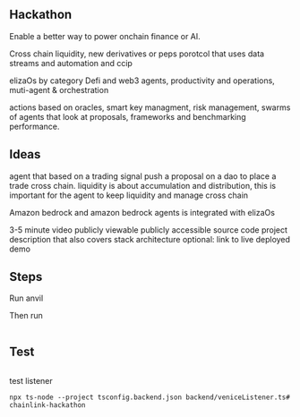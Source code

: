 ## Hackathon 

Enable a better way to power onchain finance or AI.

Cross chain liquidity, new derivatives or peps porotcol that uses data streams and automation and ccip

elizaOs by category Defi and web3 agents, productivity and operations, muti-agent & orchestration

actions based on oracles, smart key managment, risk management, swarms of agents that look at proposals, frameworks and benchmarking performance.

## Ideas
agent that based on a trading signal push a proposal on a dao to place a trade cross chain.
liquidity is about accumulation and distribution, this is important for the agent to keep liquidity and manage cross chain 

Amazon bedrock and amazon bedrock agents is integrated with elizaOs

3-5 minute video publicly viewable 
publicly accessible source code
project description that also covers stack architecture
optional: link to live deployed demo

## Steps

Run anvil


Then run 

```forge script script/Deploy.s.sol:DeployVeniceAutomation   --rpc-url http://127.0.0.1:8545   --private-key 0xac0974bec39a17e36ba4a6b4d238ff944bacb478cbed5efcae784d7bf4f2ff80   --broadcast
```

## Test 

```cast send 0x5FbDB2315678afecb367f032d93F642f64180aa3   "performUpkeep(bytes)" 0x   --private-key 0xac0974bec39a17e36ba4a6b4d238ff944bacb478cbed5efcae784d7bf4f2ff80   --rpc-url http://127.0.0.1:8545   --chain-id 31337   --gas-limit 300000
```

test listener

```cd frontend
npx ts-node --project tsconfig.backend.json backend/veniceListener.ts# chainlink-hackathon
```


